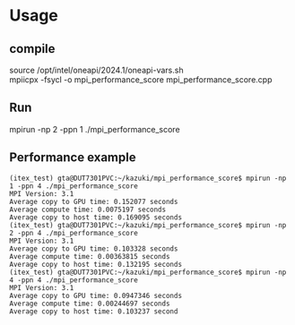 # Usage
## compile 
source /opt/intel/oneapi/2024.1/oneapi-vars.sh  
mpiicpx -fsycl -o mpi_performance_score mpi_performance_score.cpp
## Run
mpirun -np 2 -ppn 1 ./mpi_performance_score

## Performance example
```
(itex_test) gta@DUT7301PVC:~/kazuki/mpi_performance_score$ mpirun -np 1 -ppn 4 ./mpi_performance_score
MPI Version: 3.1
Average copy to GPU time: 0.152077 seconds
Average compute time: 0.0075197 seconds
Average copy to host time: 0.169095 seconds
(itex_test) gta@DUT7301PVC:~/kazuki/mpi_performance_score$ mpirun -np 2 -ppn 4 ./mpi_performance_score
MPI Version: 3.1
Average copy to GPU time: 0.103328 seconds
Average compute time: 0.00363815 seconds
Average copy to host time: 0.132195 seconds
(itex_test) gta@DUT7301PVC:~/kazuki/mpi_performance_score$ mpirun -np 4 -ppn 4 ./mpi_performance_score
MPI Version: 3.1
Average copy to GPU time: 0.0947346 seconds
Average compute time: 0.00244697 seconds
Average copy to host time: 0.103237 second
```
